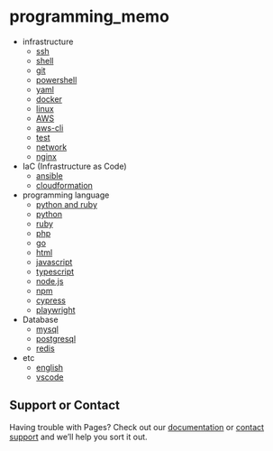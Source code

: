 # programming_memo

- infrastructure
  - [ssh](https://a11wa11.github.io/memo/02_ssh)
  - [shell](https://a11wa11.github.io/memo/03_shell)
  - [git](https://a11wa11.github.io/memo/04_git)
  - [powershell](https://a11wa11.github.io/memo/05_powershell)
  - [yaml](https://a11wa11.github.io/memo/06_yaml)
  - [docker](https://a11wa11.github.io/memo/07_docker)
  - [linux](https://a11wa11.github.io/memo/08_linux)
  - [AWS](https://a11wa11.github.io/memo/21_AWS)
  - [aws-cli](https://a11wa11.github.io/memo/22_aws_cli)
  - [test](https://a11wa11.github.io/memo/29_test)
  - [network](https://a11wa11.github.io/memo/40_network)
  - [nginx](https://a11wa11.github.io/memo/41_nginx)
- IaC (Infrastructure as Code)
  - [ansible](https://a11wa11.github.io/memo/23_ansible)
  - [cloudformation](https://a11wa11.github.io/memo/24_cloudformation)
- programming language
  - [python and ruby](https://a11wa11.github.io/memo/10_python_ruby)
  - [python](https://a11wa11.github.io/memo/11_python)
  - [ruby](https://a11wa11.github.io/memo/12_ruby)
  - [php](https://a11wa11.github.io/memo/13_php)
  - [go](https://a11wa11.github.io/memo/14_golang)
  - [html](https://a11wa11.github.io/memo/18_html)
  - [javascript](https://a11wa11.github.io/memo/50_javascript)
  - [typescript](https://a11wa11.github.io/memo/51_typescript)
  - [node.js](https://a11wa11.github.io/memo/52_nodejs)
  - [npm](https://a11wa11.github.io/memo/53_npm)
  - [cypress](https://a11wa11.github.io/memo/56_cypress)
  - [playwright](https://a11wa11.github.io/memo/57_playwright)
- Database
  - [mysql](https://a11wa11.github.io/memo/31_mysql)
  - [postgresql](https://a11wa11.github.io/memo/33_postgresql)
  - [redis](https://a11wa11.github.io/memo/36_redis)
- etc
  - [english](https://a11wa11.github.io/memo/etc/01_english)
  - [vscode](https://a11wa11.github.io/memo/etc/02_vscode)

## Support or Contact

Having trouble with Pages? Check out our [documentation](https://docs.github.com/categories/github-pages-basics/) or [contact support](https://github.com/contact) and we’ll help you sort it out.

